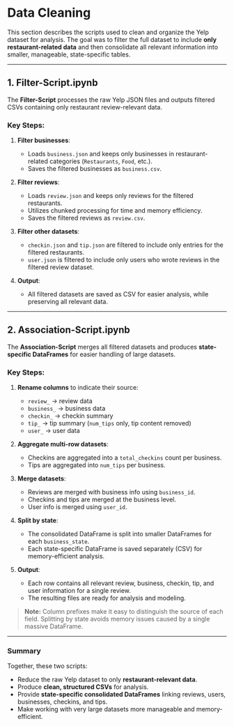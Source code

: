 # Data Cleaning

This section describes the scripts used to clean and organize the Yelp dataset for analysis. The goal was to filter the full dataset to include **only restaurant-related data** and then consolidate all relevant information into smaller, manageable, state-specific tables.

---

## 1. Filter-Script.ipynb

The **Filter-Script** processes the raw Yelp JSON files and outputs filtered CSVs containing only restaurant review-relevant data.

### Key Steps:

1. **Filter businesses**:  
   - Loads `business.json` and keeps only businesses in restaurant-related categories (`Restaurants`, `Food`, etc.).
   - Saves the filtered businesses as `business.csv`.

2. **Filter reviews**:  
   - Loads `review.json` and keeps only reviews for the filtered restaurants.
   - Utilizes chunked processing for time and memory efficiency.
   - Saves the filtered reviews as `review.csv`.

3. **Filter other datasets**:  
   - `checkin.json` and `tip.json` are filtered to include only entries for the filtered restaurants.
   - `user.json` is filtered to include only users who wrote reviews in the filtered review dataset.

4. **Output**:  
   - All filtered datasets are saved as CSV for easier analysis, while preserving all relevant data.

---

## 2. Association-Script.ipynb

The **Association-Script** merges all filtered datasets and produces **state-specific DataFrames** for easier handling of large datasets.

### Key Steps:

1. **Rename columns** to indicate their source:  
   - `review_` → review data  
   - `business_` → business data  
   - `checkin_` → checkin summary  
   - `tip_` → tip summary (`num_tips` only, tip content removed)  
   - `user_` → user data  

2. **Aggregate multi-row datasets**:  
   - Checkins are aggregated into a `total_checkins` count per business.  
   - Tips are aggregated into `num_tips` per business.

3. **Merge datasets**:  
   - Reviews are merged with business info using `business_id`.  
   - Checkins and tips are merged at the business level.  
   - User info is merged using `user_id`.  

4. **Split by state**:  
   - The consolidated DataFrame is split into smaller DataFrames for each `business_state`.  
   - Each state-specific DataFrame is saved separately (CSV) for memory-efficient analysis.

5. **Output**:  
   - Each row contains all relevant review, business, checkin, tip, and user information for a single review.  
   - The resulting files are ready for analysis and modeling.

> **Note:** Column prefixes make it easy to distinguish the source of each field. Splitting by state avoids memory issues caused by a single massive DataFrame.

---

### Summary

Together, these two scripts:

- Reduce the raw Yelp dataset to only **restaurant-relevant data**.  
- Produce **clean, structured CSVs** for analysis.  
- Provide **state-specific consolidated DataFrames** linking reviews, users, businesses, checkins, and tips.  
- Make working with very large datasets more manageable and memory-efficient.